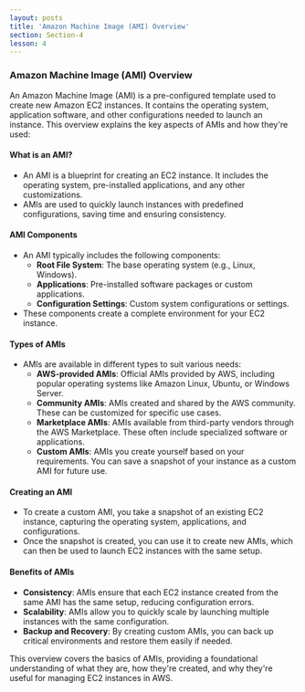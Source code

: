 ```yaml
---
layout: posts
title: 'Amazon Machine Image (AMI) Overview'
section: Section-4
lesson: 4
---
```


### Amazon Machine Image (AMI) Overview

An Amazon Machine Image (AMI) is a pre-configured template used to create new Amazon EC2 instances. It contains the operating system, application software, and other configurations needed to launch an instance. This overview explains the key aspects of AMIs and how they're used:

<!-- pagebreak -->

#### What is an AMI?

- An AMI is a blueprint for creating an EC2 instance. It includes the operating system, pre-installed applications, and any other customizations.
- AMIs are used to quickly launch instances with predefined configurations, saving time and ensuring consistency.

<!-- pagebreak -->

#### AMI Components

- An AMI typically includes the following components:
  - **Root File System**: The base operating system (e.g., Linux, Windows).
  - **Applications**: Pre-installed software packages or custom applications.
  - **Configuration Settings**: Custom system configurations or settings.
- These components create a complete environment for your EC2 instance.

<!-- pagebreak -->

#### Types of AMIs

- AMIs are available in different types to suit various needs:
  - **AWS-provided AMIs**: Official AMIs provided by AWS, including popular operating systems like Amazon Linux, Ubuntu, or Windows Server.
  - **Community AMIs**: AMIs created and shared by the AWS community. These can be customized for specific use cases.
  - **Marketplace AMIs**: AMIs available from third-party vendors through the AWS Marketplace. These often include specialized software or applications.
  - **Custom AMIs**: AMIs you create yourself based on your requirements. You can save a snapshot of your instance as a custom AMI for future use.

<!-- pagebreak -->

#### Creating an AMI

- To create a custom AMI, you take a snapshot of an existing EC2 instance, capturing the operating system, applications, and configurations.
- Once the snapshot is created, you can use it to create new AMIs, which can then be used to launch EC2 instances with the same setup.

<!-- pagebreak -->

#### Benefits of AMIs

- **Consistency**: AMIs ensure that each EC2 instance created from the same AMI has the same setup, reducing configuration errors.
- **Scalability**: AMIs allow you to quickly scale by launching multiple instances with the same configuration.
- **Backup and Recovery**: By creating custom AMIs, you can back up critical environments and restore them easily if needed.

This overview covers the basics of AMIs, providing a foundational understanding of what they are, how they're created, and why they're useful for managing EC2 instances in AWS.
